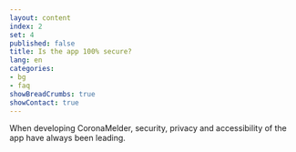 ```yaml
---
layout: content
index: 2
set: 4
published: false
title: Is the app 100% secure?
lang: en
categories:
- bg
- faq
showBreadCrumbs: true
showContact: true
---
```

When developing CoronaMelder, security, privacy and accessibility of the app have always been leading. 
